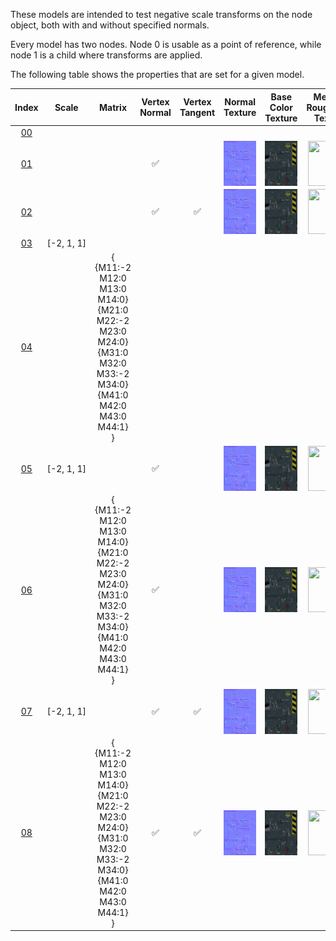 These models are intended to test negative scale transforms on the node object, both with and without specified normals.  

Every model has two nodes. Node 0 is usable as a point of reference, while node 1 is a child where transforms are applied.  

The following table shows the properties that are set for a given model.  


Index | Scale | Matrix | Vertex Normal | Vertex Tangent | Normal Texture | Base Color Texture | Metallic Roughness Texture
:---: | :---: | :---: | :---: | :---: | :---: | :---: | :---:
[00](./Node_NegativeScale_00.gltf) |   |   |   |   |   |   |  
[01](./Node_NegativeScale_01.gltf) |   |   | :white_check_mark: |   | <img src="./Textures/Texture_normal_Nodes.png" height="72" width="72" align="middle"> | <img src="./Textures/Texture_baseColor_Nodes.png" height="72" width="72" align="middle"> | <img src="./Textures/Texture_metallicRoughness_Nodes.png" height="72" width="72" align="middle">
[02](./Node_NegativeScale_02.gltf) |   |   | :white_check_mark: | :white_check_mark: | <img src="./Textures/Texture_normal_Nodes.png" height="72" width="72" align="middle"> | <img src="./Textures/Texture_baseColor_Nodes.png" height="72" width="72" align="middle"> | <img src="./Textures/Texture_metallicRoughness_Nodes.png" height="72" width="72" align="middle">
[03](./Node_NegativeScale_03.gltf) | [-2,&nbsp;1,&nbsp;1] |   |   |   |   |   |  
[04](./Node_NegativeScale_04.gltf) |   | { {M11:-2 M12:0 M13:0 M14:0} {M21:0 M22:-2 M23:0 M24:0} {M31:0 M32:0 M33:-2 M34:0} {M41:0 M42:0 M43:0 M44:1} } |   |   |   |   |  
[05](./Node_NegativeScale_05.gltf) | [-2,&nbsp;1,&nbsp;1] |   | :white_check_mark: |   | <img src="./Textures/Texture_normal_Nodes.png" height="72" width="72" align="middle"> | <img src="./Textures/Texture_baseColor_Nodes.png" height="72" width="72" align="middle"> | <img src="./Textures/Texture_metallicRoughness_Nodes.png" height="72" width="72" align="middle">
[06](./Node_NegativeScale_06.gltf) |   | { {M11:-2 M12:0 M13:0 M14:0} {M21:0 M22:-2 M23:0 M24:0} {M31:0 M32:0 M33:-2 M34:0} {M41:0 M42:0 M43:0 M44:1} } | :white_check_mark: |   | <img src="./Textures/Texture_normal_Nodes.png" height="72" width="72" align="middle"> | <img src="./Textures/Texture_baseColor_Nodes.png" height="72" width="72" align="middle"> | <img src="./Textures/Texture_metallicRoughness_Nodes.png" height="72" width="72" align="middle">
[07](./Node_NegativeScale_07.gltf) | [-2,&nbsp;1,&nbsp;1] |   | :white_check_mark: | :white_check_mark: | <img src="./Textures/Texture_normal_Nodes.png" height="72" width="72" align="middle"> | <img src="./Textures/Texture_baseColor_Nodes.png" height="72" width="72" align="middle"> | <img src="./Textures/Texture_metallicRoughness_Nodes.png" height="72" width="72" align="middle">
[08](./Node_NegativeScale_08.gltf) |   | { {M11:-2 M12:0 M13:0 M14:0} {M21:0 M22:-2 M23:0 M24:0} {M31:0 M32:0 M33:-2 M34:0} {M41:0 M42:0 M43:0 M44:1} } | :white_check_mark: | :white_check_mark: | <img src="./Textures/Texture_normal_Nodes.png" height="72" width="72" align="middle"> | <img src="./Textures/Texture_baseColor_Nodes.png" height="72" width="72" align="middle"> | <img src="./Textures/Texture_metallicRoughness_Nodes.png" height="72" width="72" align="middle">
 
